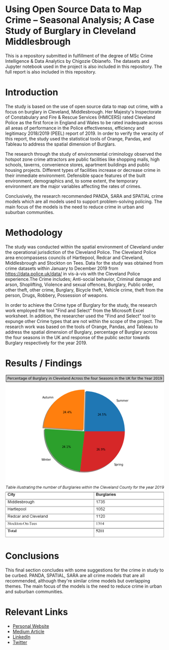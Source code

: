 # Using Open Source Data to Map Crime – Seasonal Analysis; A Case Study of Burglary in Cleveland Middlesbrough
This is a repository submitted in fulfillment of the degree of MSc Crime Intelligence & Data Analytics by Chigozie Obianefo.
The datasets and Jupyter notebook used in the project is also included in this repository.
The full report is also included in this repository. 

# Introduction
The study is based on the use of open source data to map out crime, with a focus on burglary in Cleveland, Middlesbrough. Her Majesty's Inspectorate of Constabulary and Fire & Rescue Services (HMICERS) rated Cleveland Police as the first force in England and Wales to be rated inadequate across all areas of performance in the Police effectiveness, efficiency and legitimacy 2018/2019 (PEEL) report of 2019. In order to verify the veracity of this report, the study used the statistical tools of Orange, Pandas, and Tableau to address the spatial dimension of Burglars.

The research through the study of environmental criminology observed the hotspot zone crime attractors are public facilities like shopping malls, high schools, taverns, convenience stores, apartment buildings and public housing projects. Different types of facilities increase or decrease crime in their immediate environment. Defensible space features of the built environment, demographics and, to some extent, the temporary environment are the major variables affecting the rates of crimes.

Conclusively, the research recommended PANDA, SARA and SPATIAL crime models which are all models used to support problem-solving policing. The main focus of the models is the need to reduce crime in urban and suburban communities.

# Methodology
The study was conducted within the spatial environment of Cleveland under the operational jurisdiction of the Cleveland Police. The Cleveland Police area encompassess councils of Hartlepool, Redcar and Cleveland, Middlesbrough and Stockton on Tees.
       Data for the study was obtained from crime datasets within January to December 2019 from https://data.police.uk/data/  in vis-à-vis with the Cleveland Police experience.The Crime includes; Anti-social behavior, Criminal damage and arson, Shoplifting, Violence and sexual offences, Burglary, Public order, other theft, other crime, Burglary, Bicycle theft, Vehicle crime, theft from the person, Drugs, Robbery, Possession of weapons. 
     
In order to achieve the Crime type of Burglary for the study, the research work employed the tool "Find and Select" from the Microsoft Excel worksheet. In addition, the researcher used the "Find and Select" tool to expunge other Crime types that are not within the scope of the project.
            The research work was based on the tools of Orange, Pandas, and Tableau to address the spatial dimension of Burglary, percentage of Burglary across the four seasons in the UK and response of the public sector towards Burglary respectively for the year 2019.
            
# Results / Findings
![](https://github.com/goz-data/USING-OPEN-SOURCE-DATA-TO-MAP-CRIME-/blob/main/Images/Pie%20chart%20depicting%20the%20percentage%20of%20Burglary%20in%20Cleveland%20across%20the%20Four%20seasons%20in%20the%20UK%20for%20the%20Year%202019..png)
![](https://github.com/goz-data/USING-OPEN-SOURCE-DATA-TO-MAP-CRIME-/blob/main/Images/Table%20illustrating%20the%20number%20of%20Burglaries%20within%20Cleveland%20County%20for%20the%20year%202019.PNG)

# Conclusions
 This final section concludes with some suggestions for the crime in study to be curbed.   PANDA, SPATIAL, SARA are all crime models that are all recommended, although they're similar crime models but overlapping themes. The main focus of the models is the need to reduce crime in urban and suburban communities.
 
 # Relevant Links
 * [Personal Website](https://www.goz-analytics.com/)
 * [Medium Article](https://medium.com/@goz-analytics)
 * [LinkedIn](https://www.linkedin.com/in/chigozie-obianefo/)
 * [Twitter](https://twitter.com/Chigozie_dydx)
 
